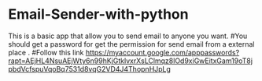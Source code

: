 # Email-Sender-with-python
This is a basic app that allow you to send email to anyone you want.
#You should get a password for get the permission for send email from a external place .
#Follow this link 
https://myaccount.google.com/apppasswords?rapt=AEjHL4NsuAEjWty6n99hKjGtklvxrXsLClmqz8lOd9xiGwEitxGam19oT8jpbdVcfspuVqoBq7531d8vqG2VD4J4ThopnHJpLg
